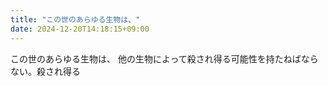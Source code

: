 ```yaml
---
title: "この世のあらゆる生物は、"
date: 2024-12-20T14:18:15+09:00
---
```

この世のあらゆる生物は、
他の生物によって殺され得る可能性を持たねばならない。殺され得る

